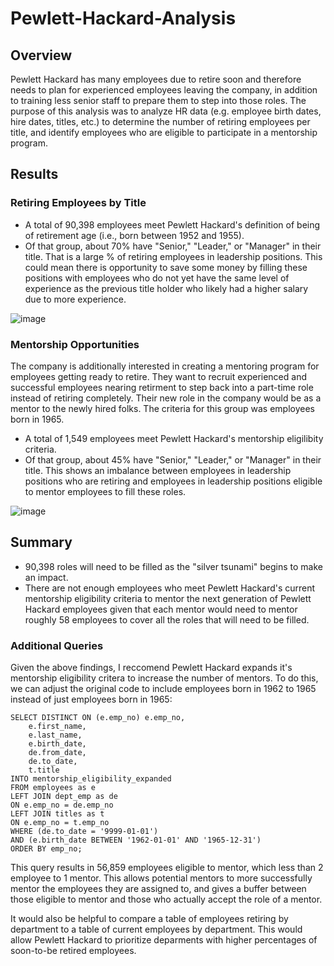 # Pewlett-Hackard-Analysis

## Overview
Pewlett Hackard has many employees due to retire soon and therefore needs to plan for experienced employees leaving the company, in addition to training less senior staff to prepare them to step into those roles. The purpose of this analysis was to analyze HR data (e.g. employee birth dates, hire dates, titles, etc.) to determine the number of retiring employees per title, and identify employees who are eligible to participate in a mentorship program.

## Results
### Retiring Employees by Title
- A total of 90,398 employees meet Pewlett Hackard's definition of being of retirement age (i.e., born between 1952 and 1955). 
- Of that group, about 70% have "Senior," "Leader," or "Manager" in their title. That is a large % of retiring employees in leadership positions. This could mean there is opportunity to save some money by filling these positions with employees who do not yet have the same level of experience as the previous title holder who likely had a higher salary due to more experience.

![image](https://github.com/JFoArlas/Pewlett_Hackard_Analysis/blob/main/Resources/retiring_titles.PNG)

### Mentorship Opportunities
The company is additionally interested in creating a mentoring program for employees getting ready to retire. They want to recruit experienced and successful employees nearing retirment to step back into a part-time role instead of retiring completely. Their new role in the company would be as a mentor to the newly hired folks. The criteria for this group was employees born in 1965.

- A total of 1,549 employees meet Pewlett Hackard's mentorship eligilibity criteria.
- Of that group, about 45% have "Senior," "Leader," or "Manager" in their title. This shows an imbalance between employees in leadership positions who are retiring and employees in leadership positions eligible to mentor employees to fill these roles.

![image](https://github.com/JFoArlas/Pewlett_Hackard_Analysis/blob/main/Resources/mentorship_eligibility.PNG)

## Summary

- 90,398 roles will need to be filled as the "silver tsunami" begins to make an impact.
- There are not enough employees who meet Pewlett Hackard's current mentorship eligibility criteria to mentor the next generation of Pewlett Hackard employees given that each mentor would need to mentor roughly 58 employees to cover all the roles that will need to be filled.

### Additional Queries
Given the above findings, I reccomend Pewlett Hackard expands it's mentorship eligibility critera to increase the number of mentors. To do this, we can adjust the original code to include employees born in 1962 to 1965 instead of just employees born in 1965:

```
SELECT DISTINCT ON (e.emp_no) e.emp_no,
	e.first_name,
	e.last_name,
	e.birth_date,
	de.from_date,
	de.to_date,
	t.title
INTO mentorship_eligibility_expanded
FROM employees as e
LEFT JOIN dept_emp as de
ON e.emp_no = de.emp_no
LEFT JOIN titles as t
ON e.emp_no = t.emp_no
WHERE (de.to_date = '9999-01-01')
AND (e.birth_date BETWEEN '1962-01-01' AND '1965-12-31')
ORDER BY emp_no;
```
This query results in 56,859 employees eligible to mentor, which less than 2 employee to 1 mentor. This allows potential mentors to more successfully mentor the employees they are assigned to, and gives a buffer between those eligible to mentor and those who actually accept the role of a mentor.

It would also be helpful to compare a table of employees retiring by department to a table of current employees by department. This would allow Pewlett Hackard to prioritize deparments with higher percentages of soon-to-be retired employees. 
